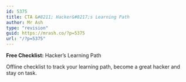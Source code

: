 ```yaml
---
id: 5375
title: CTA &#8211; Hacker&#8217;s Learning Path
author: Mr Ash
type: "revision"
guid: https://mrash.co/?p=5375
url: "/?p=5375"
---
```


 **Free Checklist:** Hacker’s Learning Path

 Offline checklist to track your learning path, become a great hacker and stay on task.